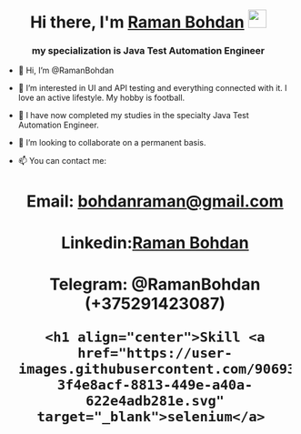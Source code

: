 <h1 align="center">Hi there, I'm <a href="https://www.linkedin.com/in/raman-bohdan-985546241/" target="_blank">Raman Bohdan</a> 
<img src="https://github.com/blackcater/blackcater/raw/main/images/Hi.gif" height="32"/></h1>
<h3 align="center">my specialization is Java Test Automation Engineer</h3>

- 👋 Hi, I’m @RamanBohdan
- 👀 I’m interested in UI and API testing and everything connected with it. 
      I love an active lifestyle. My hobby is football.
- 🌱 I have now completed my studies in the specialty Java Test Automation Engineer.
- 💞️ I’m looking to collaborate on a permanent basis.
- 📫 You can contact me:
       <h1 align="center">Email:   bohdanraman@gmail.com</a> 
       <h1 align="center">Linkedin:<a href="https://www.linkedin.com/in/raman-bohdan-985546241/" target="_blank">Raman Bohdan</a> 
        <h1 align="center">Telegram:   @RamanBohdan (+375291423087)</a> 

      <h1 align="center">Skill <a href="https://user-images.githubusercontent.com/90693895/174265331-3f4e8acf-8813-449e-a40a-622e4adb281e.svg" target="_blank">selenium</a> 
    

<!---
RamanBohdan/RamanBohdan is a ✨ special ✨ repository because its `README.md` (this file) appears on your GitHub profile.
You can click the Preview link to take a look at your changes.
--->
